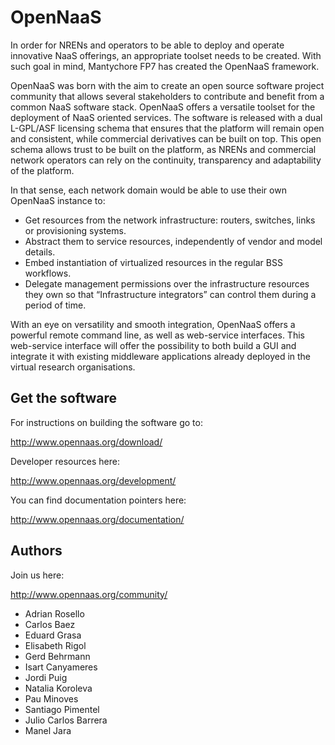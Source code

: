 OpenNaaS
========

In order for NRENs and operators to be able to deploy and operate innovative NaaS offerings, an appropriate toolset needs to be created. With such goal in mind, Mantychore FP7 has created the OpenNaaS framework.

OpenNaaS was born with the aim to create an open source software project community that allows several stakeholders to contribute and benefit from a common NaaS software stack. OpenNaaS offers a versatile toolset for the deployment of NaaS oriented services. The software is released with a dual L-GPL/ASF licensing schema that ensures that the platform will remain open and consistent, while commercial derivatives can be built on top. This open schema allows trust to be built on the platform, as NRENs and commercial network operators can rely on the continuity, transparency and adaptability of the platform.

In that sense, each network domain would be able to use their own OpenNaaS instance to:

 * Get resources from the network infrastructure: routers, switches, links or provisioning systems.
 * Abstract them to service resources, independently of vendor and model details.
 * Embed instantiation of virtualized resources in the regular BSS workflows.
 * Delegate management permissions over the infrastructure resources they own so that “Infrastructure integrators” can control them during a period of time.

With an eye on versatility and smooth integration, OpenNaaS offers a powerful remote command line, as well as web-service interfaces. This web-service interface will offer the possibility to both build a GUI and integrate it with existing middleware applications already deployed in the virtual research organisations.

Get the software
----------------

For instructions on building the software go to:

http://www.opennaas.org/download/

Developer resources here:

http://www.opennaas.org/development/

You can find documentation pointers here:

http://www.opennaas.org/documentation/

Authors
-------

Join us here:

http://www.opennaas.org/community/

* Adrian Rosello
* Carlos Baez
* Eduard Grasa
* Elisabeth Rigol
* Gerd Behrmann
* Isart Canyameres
* Jordi Puig
* Natalia Koroleva
* Pau Minoves
* Santiago Pimentel
* Julio Carlos Barrera
* Manel Jara
